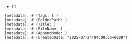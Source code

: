 - [ ] 

    [metadata]: # (Tags: [])
    [metadata]: # (FolderPath: )
    [metadata]: # (Title: )
    [metadata]: # (FileName: )
    [metadata]: # (AppendMode: )
    [metadata]: # (CreatedDate: "2025-07-24T04:09:55+0000")
    